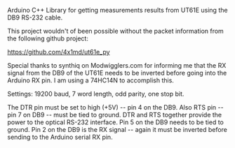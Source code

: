 Arduino C++ Library for getting measurements results from UT61E using the DB9 RS-232 cable.

This project wouldn't of been possible without the packet information from the following github project:

https://github.com/4x1md/ut61e_py

Special thanks to synthiq on Modwigglers.com for informing me that the RX signal from the DB9 of the UT61E needs to be inverted before going into the Arduino RX pin.  I am using a 74HC14N to accomplish this.

Settings:  19200 baud, 7 word length, odd parity, one stop bit.

The DTR pin must be set to high (+5V) -- pin 4 on the DB9.  Also RTS pin -- pin 7 on DB9 -- must be tied to ground.  DTR and RTS together provide the power to the optical RS-232 interface.  Pin 5 on the DB9 needs to be tied to ground.  Pin 2 on the DB9 is the RX signal -- again it must be inverted before sending to the Arduino serial RX pin.
